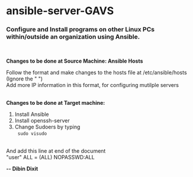 # ansible-server-GAVS

<h3>Configure and Install programs on other Linux PCs within/outside an organization using Ansible. </h3></br>

<b>Changes to be done at Source Machine: Ansible Hosts</b></br>

Follow the format and make changes to the hosts file at /etc/ansible/hosts (Ignore the " ")
</br>Add more IP information in this format, for configuring mutilple servers

</br><b>Changes to be done at Target machine:</b></br>
1. Install Ansible</br>
2. Install openssh-server</br>
3. Change Sudoers by typing </br><code> sudo visudo </code>

</br>And add this line at end of the document
</br>"user" ALL = (ALL) NOPASSWD:ALL

<b> -- Dibin Dixit </b>
